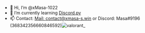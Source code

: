 - 👋 Hi, I’m @xMasa-1022
- 🌱 I’m currently learning [Discord.py](https://github.com/Rapptz/discord.py)
- 📫 Contact: [Mail: contact@xmasa-s.win](mailto:contact@xmasa-s.win) or Discord: Masa#9196 (368342356660846592)![valorant_](https://user-images.githubusercontent.com/75792981/194553539-70a07331-21ec-4cef-b363-153f2e53a65d.jpg)
